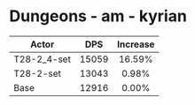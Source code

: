 # Dungeons - am - kyrian
| Actor | DPS | Increase |
|---|:---:|:---:|
|T28-2_4-set|15059|16.59%|
|T28-2-set|13043|0.98%|
|Base|12916|0.00%|
